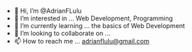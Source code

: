 - 👋 Hi, I’m @AdrianFLulu
- 👀 I’m interested in ... Web Development, Programming 
- 🌱 I’m currently learning ... the basics of Web Development
- 💞️ I’m looking to collaborate on ...
- 📫 How to reach me ... adrianflulu@gmail.com

<!---
AdrianFLulu/AdrianFLulu is a ✨ special ✨ repository because its `README.md` (this file) appears on your GitHub profile.
You can click the Preview link to take a look at your changes.
--->
